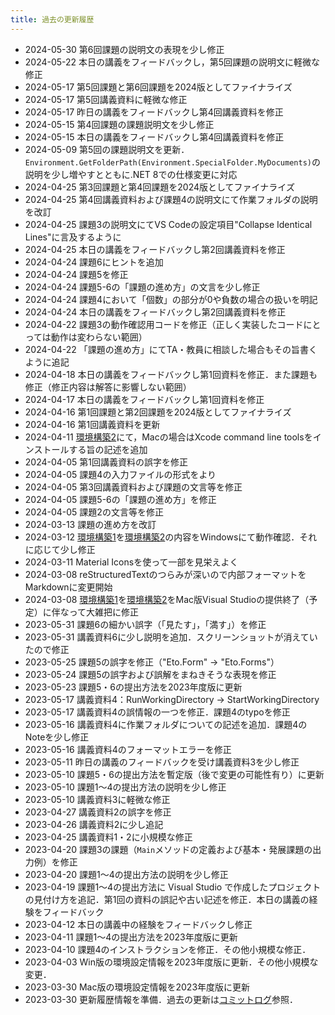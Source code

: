 ```yaml
---
title: 過去の更新履歴
---
```


<ul class="changes">
<li>2024-05-30 第6回課題の説明文の表現を少し修正</li>
<li>2024-05-22 本日の講義をフィードバックし，第5回課題の説明文に軽微な修正</li>
<li>2024-05-17 第5回課題と第6回課題を2024版としてファイナライズ</li>
<li>2024-05-17 第5回講義資料に軽微な修正</li>
<li>2024-05-17 昨日の講義をフィードバックし第4回講義資料を修正</li>
<li>2024-05-15 第4回課題の課題説明文を少し修正</li>
<li>2024-05-15 本日の講義をフィードバックし第4回講義資料を修正</li>
<li>2024-05-09 第5回の課題説明文を更新．<code>Environment.GetFolderPath(Environment.SpecialFolder.MyDocuments)</code>の説明を少し増やすとともに.NET 8での仕様変更に対応</li>
<li>2024-04-25 第3回課題と第4回課題を2024版としてファイナライズ</li>
<li>2024-04-25 第4回講義資料および課題4の説明文にて作業フォルダの説明を改訂</li>
<li>2024-04-25 課題3の説明文にてVS Codeの設定項目"Collapse Identical Lines"に言及するように</li>
<li>2024-04-25 本日の講義をフィードバックし第2回講義資料を修正</li>
<li>2024-04-24 課題6にヒントを追加</li>
<li>2024-04-24 課題5を修正</li>
<li>2024-04-24 課題5-6の「課題の進め方」の文言を少し修正</li>
<li>2024-04-24 課題4において「個数」の部分が0や負数の場合の扱いを明記</li>
<li>2024-04-24 本日の講義をフィードバックし第2回講義資料を修正</li>
<li>2024-04-22 課題3の動作確認用コードを修正（正しく実装したコードにとっては動作は変わらない範囲）</li>
<li>2024-04-22 「課題の進め方」にてTA・教員に相談した場合もその旨書くように追記</li>
<li>2024-04-18 本日の講義をフィードバックし第1回資料を修正．また課題も修正（修正内容は解答に影響しない範囲）</li>
<li>2024-04-17 本日の講義をフィードバックし第1回資料を修正</li>
<li>2024-04-16 第1回課題と第2回課題を2024版としてファイナライズ</li>
<li>2024-04-16 第1回講義資料を更新</li>
<li>2024-04-11 <a href="./setup_gui.html">環境構築2</a>にて，Macの場合はXcode command line toolsをインストールする旨の記述を追加</li>
<li>2024-04-05 第1回講義資料の誤字を修正</li>
<li>2024-04-05 課題4の入力ファイルの形式をより
<li>2024-04-05 第3回講義資料および課題の文言等を修正</li>
<li>2024-04-05 課題5-6の「課題の進め方」を修正</li>
<li>2024-04-05 課題2の文言等を修正</li>
<li>2024-03-13 課題の進め方を改訂</li>
<li>2024-03-12 <a href="./setup.html">環境構築1</a>を<a href="./setup_gui.html">環境構築2</a>の内容をWindowsにて動作確認．それに応じて少し修正</li>
<li>2024-03-11 Material Iconsを使って一部を見栄えよく</li>
<li>2024-03-08 reStructuredTextのつらみが深いので内部フォーマットをMarkdownに変更開始</li>
<li>2024-03-08 <a href="./setup.html">環境構築1</a>を<a href="./setup_gui.html">環境構築2</a>をMac版Visual Studioの提供終了（予定）に伴なって大雑把に修正</li>    
<!-- <li>2024-XX 2023年度の内容をフィードバックし更新</li> -->
<li>2023-05-31 課題6の細かい誤字（「見たす」，「満す」）を修正</li>
<li>2023-05-31 講義資料6に少し説明を追加．スクリーンショットが消えていたので修正</li>
<li>2023-05-25 課題5の誤字を修正（"Eto.Form" → "Eto.Forms"）</li>
<li>2023-05-24 課題5の誤字および誤解をまねきそうな表現を修正</li>
<li>2023-05-23 課題5・6の提出方法を2023年度版に更新</li>
<li>2023-05-17 講義資料4：RunWorkingDirectory → StartWorkingDirectory</li>
<li>2023-05-17 講義資料4の誤情報の一つを修正．課題4のtypoを修正</li>
<li>2023-05-16 講義資料4に作業フォルダについての記述を追加．課題4のNoteを少し修正</li>
<li>2023-05-16 講義資料4のフォーマットエラーを修正</li>
<li>2023-05-11 昨日の講義のフィードバックを受け講義資料3を少し修正</li>
<li>2023-05-10 課題5・6の提出方法を暫定版（後で変更の可能性有り）に更新</li>
<li>2023-05-10 課題1〜4の提出方法の説明を少し修正</li>
<li>2023-05-10 講義資料3に軽微な修正</li>
<li>2023-04-27 講義資料2の誤字を修正</li>
<li>2023-04-26 講義資料2に少し追記</li>
<li>2023-04-25 講義資料1・2に小規模な修正</li>
<li>2023-04-20 課題3の課題（<code>Main</code>メソッドの定義および基本・発展課題の出力例）を修正</li>
<li>2023-04-20 課題1〜4の提出方法の説明を少し修正</li>
<li>2023-04-19 課題1〜4の提出方法に Visual Studio で作成したプロジェクトの見付け方を追記．第1回の資料の誤記や古い記述を修正．本日の講義の経験をフィードバック</li>
<li>2023-04-12 本日の講義中の経験をフィードバックし修正</li>
<li>2023-04-11 課題1〜4の提出方法を2023年度版に更新</li>
<li>2023-04-10 課題4のインストラクションを修正．その他小規模な修正．</li>
<li>2023-04-03 Win版の環境設定情報を2023年度版に更新．その他小規模な変更．</li>
<li>2023-03-30 Mac版の環境設定情報を2023年度版に更新</li>
<li>2023-03-30 更新履歴情報を準備．過去の更新は<a href="https://github.com/kztk-m/proenb-csharp-websrc/commits/main">コミットログ</a>参照．</li>
</ul>